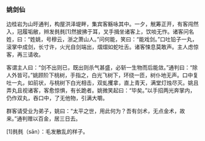 <script type="text/javascript">
    var head = document.getElementsByTagName('head')[0];
    cssURL = '/public/article_1.css';
    linkTag = document.createElement('link');
    linkTag.href = cssURL;
    linkTag.setAttribute('type','text/css');
    linkTag.setAttribute('rel','stylesheet');
    head.appendChild(linkTag);
</script>
### 姚剑仙

边桂岩为山旴通判，构屋洪泽堤畔，集宾客觞咏其中。一夕，觥筹正开，有客闯然入，冠履垢敝，辫发毵毵[1]然披拂于耳，叉手揖坐诸客上，饮啖无怍。诸客问名姓，曰：“姓姚，号穆云，浙之萧山人。”问何能，笑曰：“能戏剑。”口吐铅子一丸，滚掌中成剑，长寸许，火光自剑端出，熠熠如蛇吐舌。诸客悚息莫敢声。主人虑惊客，再三请收。

客谓主人曰：“剑不出则已，既出则杀气甚盛，必斩一生物而后能敛。”通判曰：“除人外皆可。”姚顾阶下桃树，手指之，白光飞树下，环绕一匝，树仆地无声。口中复吐一丸，如前状，与桃树下白光相击，双虬攫拿，直上青天，满堂灯烛尽灭。姚且弄丸且视诸客，客愈惊惧，有长跪者。姚微笑起曰：“毕矣。”以手招两光奔掌内，仍作双丸，吞口中，了无他物，引满大嚼。

群客请受业为弟子，姚曰：“太平之世，用此何为？吾有剑术，无点金术，故来。”通判赠以百金，居三日去。

[1]毵毵（sān）：毛发散乱的样子。

